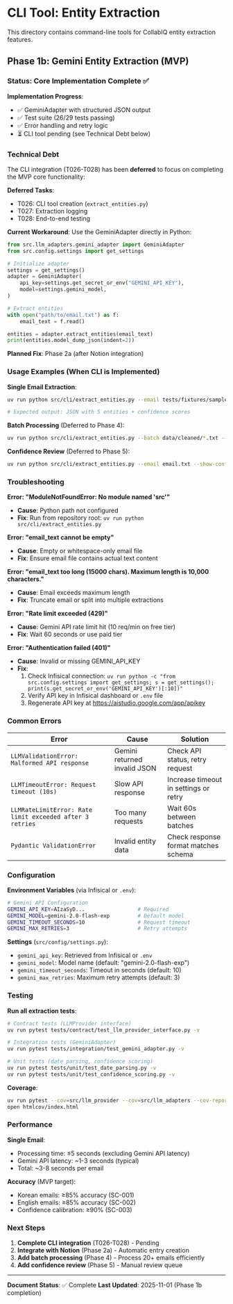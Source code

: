 # CLI Tool: Entity Extraction

This directory contains command-line tools for CollabIQ entity extraction features.

## Phase 1b: Gemini Entity Extraction (MVP)

### Status: Core Implementation Complete ✅

**Implementation Progress**:
- ✅ GeminiAdapter with structured JSON output
- ✅ Test suite (26/29 tests passing)
- ✅ Error handling and retry logic
- ⏳ CLI tool pending (see Technical Debt below)

### Technical Debt

The CLI integration (T026-T028) has been **deferred** to focus on completing the MVP core functionality:

**Deferred Tasks**:
- T026: CLI tool creation (`extract_entities.py`)
- T027: Extraction logging
- T028: End-to-end testing

**Current Workaround**:
Use the GeminiAdapter directly in Python:

```python
from src.llm_adapters.gemini_adapter import GeminiAdapter
from src.config.settings import get_settings

# Initialize adapter
settings = get_settings()
adapter = GeminiAdapter(
    api_key=settings.get_secret_or_env("GEMINI_API_KEY"),
    model=settings.gemini_model,
)

# Extract entities
with open("path/to/email.txt") as f:
    email_text = f.read()

entities = adapter.extract_entities(email_text)
print(entities.model_dump_json(indent=2))
```

**Planned Fix**: Phase 2a (after Notion integration)

### Usage Examples (When CLI is Implemented)

**Single Email Extraction**:
```bash
uv run python src/cli/extract_entities.py --email tests/fixtures/sample_emails/korean_001.txt

# Expected output: JSON with 5 entities + confidence scores
```

**Batch Processing** (Deferred to Phase 4):
```bash
uv run python src/cli/extract_entities.py --batch data/cleaned/*.txt --output batch_results.json
```

**Confidence Review** (Deferred to Phase 5):
```bash
uv run python src/cli/extract_entities.py --email email.txt --show-confidence
```

### Troubleshooting

**Error: "ModuleNotFoundError: No module named 'src'"**
- **Cause**: Python path not configured
- **Fix**: Run from repository root: `uv run python src/cli/extract_entities.py`

**Error: "email_text cannot be empty"**
- **Cause**: Empty or whitespace-only email file
- **Fix**: Ensure email file contains actual text content

**Error: "email_text too long (15000 chars). Maximum length is 10,000 characters."**
- **Cause**: Email exceeds maximum length
- **Fix**: Truncate email or split into multiple extractions

**Error: "Rate limit exceeded (429)"**
- **Cause**: Gemini API rate limit hit (10 req/min on free tier)
- **Fix**: Wait 60 seconds or use paid tier

**Error: "Authentication failed (401)"**
- **Cause**: Invalid or missing GEMINI_API_KEY
- **Fix**:
  1. Check Infisical connection: `uv run python -c "from src.config.settings import get_settings; s = get_settings(); print(s.get_secret_or_env('GEMINI_API_KEY')[:10])"`
  2. Verify API key in Infisical dashboard or `.env` file
  3. Regenerate API key at https://aistudio.google.com/app/apikey

### Common Errors

| Error | Cause | Solution |
|-------|-------|----------|
| `LLMValidationError: Malformed API response` | Gemini returned invalid JSON | Check API status, retry request |
| `LLMTimeoutError: Request timeout (10s)` | Slow API response | Increase timeout in settings or retry |
| `LLMRateLimitError: Rate limit exceeded after 3 retries` | Too many requests | Wait 60s between batches |
| `Pydantic ValidationError` | Invalid entity data | Check response format matches schema |

### Configuration

**Environment Variables** (via Infisical or `.env`):
```bash
# Gemini API Configuration
GEMINI_API_KEY=AIzaSyD...                 # Required
GEMINI_MODEL=gemini-2.0-flash-exp         # Default model
GEMINI_TIMEOUT_SECONDS=10                 # Request timeout
GEMINI_MAX_RETRIES=3                      # Retry attempts
```

**Settings** (`src/config/settings.py`):
- `gemini_api_key`: Retrieved from Infisical or `.env`
- `gemini_model`: Model name (default: "gemini-2.0-flash-exp")
- `gemini_timeout_seconds`: Timeout in seconds (default: 10)
- `gemini_max_retries`: Maximum retry attempts (default: 3)

### Testing

**Run all extraction tests**:
```bash
# Contract tests (LLMProvider interface)
uv run pytest tests/contract/test_llm_provider_interface.py -v

# Integration tests (GeminiAdapter)
uv run pytest tests/integration/test_gemini_adapter.py -v

# Unit tests (date parsing, confidence scoring)
uv run pytest tests/unit/test_date_parsing.py -v
uv run pytest tests/unit/test_confidence_scoring.py -v
```

**Coverage**:
```bash
uv run pytest --cov=src/llm_provider --cov=src/llm_adapters --cov-report=html
open htmlcov/index.html
```

### Performance

**Single Email**:
- Processing time: ≤5 seconds (excluding Gemini API latency)
- Gemini API latency: ~1-3 seconds (typical)
- Total: ~3-8 seconds per email

**Accuracy** (MVP target):
- Korean emails: ≥85% accuracy (SC-001)
- English emails: ≥85% accuracy (SC-002)
- Confidence calibration: ≥90% (SC-003)

### Next Steps

1. **Complete CLI integration** (T026-T028) - Pending
2. **Integrate with Notion** (Phase 2a) - Automatic entry creation
3. **Add batch processing** (Phase 4) - Process 20+ emails efficiently
4. **Add confidence review** (Phase 5) - Manual review queue

---

**Document Status**: ✅ Complete
**Last Updated**: 2025-11-01 (Phase 1b completion)
